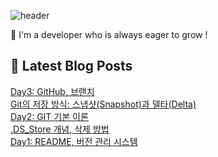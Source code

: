 ![header](https://capsule-render.vercel.app/api?type=venom&height=300&color=gradient&text=Hello%20!&textBg=false&fontSize=70&animation=blink&section=header&reversal=false)

🚀 I'm a developer who is always eager to grow !

## 💌 Latest Blog Posts

<a href=https://yesolz.tistory.com/entry/Day3-GitHub-%EB%B8%8C%EB%9E%9C%EC%B9%98>Day3: GitHub, 브랜치</a></br><a href=https://yesolz.tistory.com/entry/Git%EC%9D%98-%EC%A0%80%EC%9E%A5-%EB%B0%A9%EC%8B%9D-%EC%8A%A4%EB%83%85%EC%83%B7Snapshot%EA%B3%BC-%EB%8D%B8%ED%83%80Delta>Git의 저장 방식: 스냅샷(Snapshot)과 델타(Delta)</a></br><a href=https://yesolz.tistory.com/entry/Day2-GIT-%EA%B8%B0%EB%B3%B8-%EC%9D%B4%EB%A1%A0>Day2: GIT 기본 이론</a></br><a href=https://yesolz.tistory.com/entry/DSStore-%EA%B0%9C%EB%85%90-%EC%82%AD%EC%A0%9C-%EB%B0%A9%EB%B2%95>.DS_Store 개념, 삭제 방법</a></br><a href=https://yesolz.tistory.com/entry/1%EC%9D%BC%EC%B0%A8-%ED%8F%AC%ED%8A%B8%ED%8F%B4%EB%A6%AC%EC%98%A4-%ED%98%91%EC%97%85-%ED%99%98%EA%B2%BD-%EA%B5%AC%EC%84%B11>Day1: README, 버전 관리 시스템</a></br>
